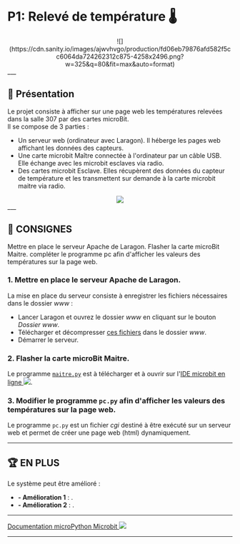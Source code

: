 # **P1: Relevé de température 🌡️**  
<center>![](https://cdn.sanity.io/images/ajwvhvgo/production/fd06eb79876afd582f5cc6064da724262312c875-4258x2496.png?w=325&q=80&fit=max&auto=format)
</center>
___

## 📝 Présentation
Le projet consiste à afficher sur une page web les températures relevées dans la salle 307 par des cartes microBit.  
Il se compose de 3 parties :  

* Un serveur web (ordinateur avec Laragon). Il héberge les pages web affichant les données des capteurs.
* Une carte microbit Maître connectée à l'ordinateur par un câble USB. Elle échange avec les microbit esclaves via radio.
* Des cartes microbit Esclave. Elles récupèrent des données du capteur de température et les transmettent sur demande à la carte microbit maitre via radio.

<center><img src="/P/P1/présentation.png")></center>
___

## 📝 CONSIGNES
Mettre en place le serveur Apache de Laragon.
Flasher la carte microBit Maitre.
compléter le programme pc afin d'afficher les valeurs des températures sur la page web.

### 1. Mettre en place le serveur Apache de Laragon.</h3>
La mise en place du serveur consiste à enregistrer les fichiers nécessaires dans le dossier *www* :</br>

- Lancer Laragon et ouvrez le dossier *www* en cliquant sur le bouton *Dossier www*.
- Télécharger et décompresser <a href="www.zip" target="_blank">ces fichiers</a> dans le dossier *www*.
- Démarrer le serveur.

### 2. Flasher la carte microBit Maitre.
Le programme <a href="maitre.py" target="_blank">`maitre.py`</a> est à télécharger et à ouvrir sur l'<a href="https://python.microbit.org/v/2" target="_blank">IDE microbit en ligne
![](https://icons.iconarchive.com/icons/icons8/windows-8/24/Programming-External-Link-icon.png)</a>.

### 3. Modifier le programme `pc.py` afin d'afficher les valeurs des températures sur la page web.

Le programme `pc.py` est un fichier *cgi* destiné à être exécuté sur un serveur web et permet de créer une page web (html) dynamiquement.

___


## 🏆 EN PLUS
Le système peut être amélioré :  

* **- Amélioration 1** : .
* **- Amélioration 2** : .
___




<a href="https://microbit-micropython.readthedocs.io/fr/latest/" target="_blank">Documentation microPython Microbit
![](https://icons.iconarchive.com/icons/icons8/windows-8/24/Programming-External-Link-icon.png)</a>

___
